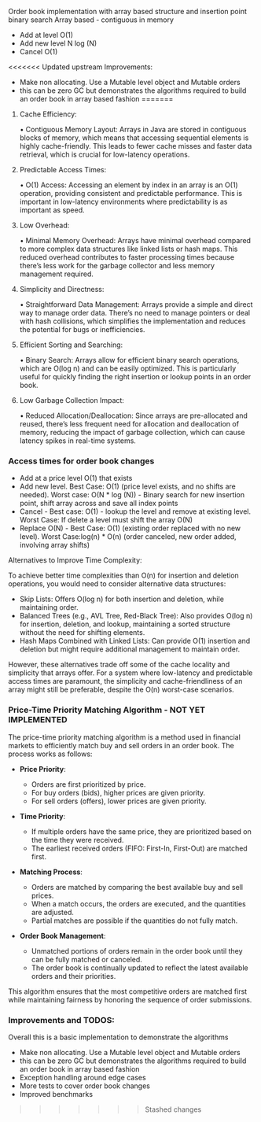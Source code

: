 Order book implementation with array based structure and insertion point binary search
Array based - contiguous in memory

* Add at level O(1)
* Add new level N log (N)
* Cancel O(1)

<<<<<<< Updated upstream
Improvements:

* Make non allocating. Use a Mutable level object and Mutable orders
* this can be zero GC but demonstrates the algorithms required to build an order book in array based fashion
=======
1. Cache Efficiency:

   •	Contiguous Memory Layout: Arrays in Java are stored in contiguous blocks of memory, which means that accessing sequential elements is highly cache-friendly. This leads to fewer cache misses and faster data retrieval, which is crucial for low-latency operations.
2. Predictable Access Times:

   •	O(1) Access: Accessing an element by index in an array is an O(1) operation, providing consistent and predictable performance. This is important in low-latency environments where predictability is as important as speed.
3. Low Overhead:

   •	Minimal Memory Overhead: Arrays have minimal overhead compared to more complex data structures like linked lists or hash maps. This reduced overhead contributes to faster processing times because there’s less work for the garbage collector and less memory management required.
4. Simplicity and Directness:

   •	Straightforward Data Management: Arrays provide a simple and direct way to manage order data. There’s no need to manage pointers or deal with hash collisions, which simplifies the implementation and reduces the potential for bugs or inefficiencies.
5. Efficient Sorting and Searching:

   •	Binary Search: Arrays allow for efficient binary search operations, which are O(log n) and can be easily optimized. This is particularly useful for quickly finding the right insertion or lookup points in an order book.
6. Low Garbage Collection Impact:

   •	Reduced Allocation/Deallocation: Since arrays are pre-allocated and reused, there’s less frequent need for allocation and deallocation of memory, reducing the impact of garbage collection, which can cause latency spikes in real-time systems.

### Access times for order book changes
* Add at a price level O(1) that exists
* Add new level. Best Case: O(1) (price level exists, and no shifts are needed). Worst case: O(N * log (N)) - Binary search for new insertion point, shift array across and save all index points
* Cancel - Best case:  O(1) - lookup the level and remove at existing level. Worst Case:  If delete a level must shift the array O(N)
* Replace O(N) - Best Case: O(1) (existing order replaced with no new level). Worst Case:log(n) * O(n) (order canceled, new order added, involving array shifts)

Alternatives to Improve Time Complexity:

To achieve better time complexities than O(n) for insertion and deletion operations, you would need to consider alternative data structures:

* Skip Lists: Offers O(log n) for both insertion and deletion, while maintaining order.
* Balanced Trees (e.g., AVL Tree, Red-Black Tree): Also provides O(log n) for insertion, deletion, and lookup, maintaining a sorted structure without the need for shifting elements.
* Hash Maps Combined with Linked Lists: Can provide O(1) insertion and deletion but might require additional management to maintain order.

However, these alternatives trade off some of the cache locality and simplicity that arrays offer. For a system where low-latency and predictable access times are paramount, the simplicity and cache-friendliness of an array might still be preferable, despite the O(n) worst-case scenarios.

### Price-Time Priority Matching Algorithm - NOT YET IMPLEMENTED

The price-time priority matching algorithm is a method used in financial markets to efficiently match buy and sell orders in an order book. The process works as follows:

- **Price Priority**:
    - Orders are first prioritized by price.
    - For buy orders (bids), higher prices are given priority.
    - For sell orders (offers), lower prices are given priority.

- **Time Priority**:
    - If multiple orders have the same price, they are prioritized based on the time they were received.
    - The earliest received orders (FIFO: First-In, First-Out) are matched first.

- **Matching Process**:
    - Orders are matched by comparing the best available buy and sell prices.
    - When a match occurs, the orders are executed, and the quantities are adjusted.
    - Partial matches are possible if the quantities do not fully match.

- **Order Book Management**:
    - Unmatched portions of orders remain in the order book until they can be fully matched or canceled.
    - The order book is continually updated to reflect the latest available orders and their priorities.

This algorithm ensures that the most competitive orders are matched first while maintaining fairness by honoring the sequence of order submissions.


### Improvements and TODOS:

Overall this is a basic implementation to demonstrate the algorithms

* Make non allocating. Use a Mutable level object and Mutable orders
* this can be zero GC but demonstrates the algorithms required to build an order book in array based fashion
* Exception handling around edge cases
* More tests to cover order book changes
* Improved benchmarks





>>>>>>> Stashed changes


